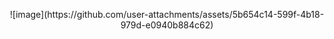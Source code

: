 <p align="center">
    ![image](https://github.com/user-attachments/assets/5b654c14-599f-4b18-979d-e0940b884c62)
</p>
